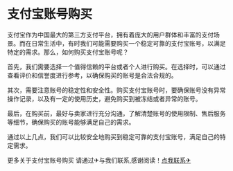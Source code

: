 # 支付宝账号购买

支付宝作为中国最大的第三方支付平台，拥有着庞大的用户群体和丰富的支付场景。而在日常生活中，有时我们可能需要购买一个稳定可靠的支付宝账号，以满足特定的需求。那么，如何购买支付宝账号呢？

首先，我们需要选择一个值得信赖的平台或者个人进行购买。在选择时，可以通过查看评价和信誉度进行参考，以确保购买的账号是合法合规的。

其次，需要注意账号的稳定性和安全性。购买支付宝账号时，要确保账号没有异常操作记录，以及有一定的使用历史，避免购买到被冻结或者异常的账号。

最后，在购买前，最好与卖家进行充分沟通，了解清楚账号的使用限制、售后服务等细节，确保购买的账号能够满足自己的需求。

通过以上几点，我们可以比较安全地购买到稳定可靠的支付宝账号，满足自己的特定需求。

更多关于支付宝账号购买 请通过✈与我们联系,感谢阅读！[点我联系✈](https://u.G208.com)